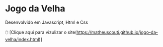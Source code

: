# Jogo da Velha


Desenvolvido em Javascript, Html e Css


🖱️ [Clique aqui para vizulizar o site(https://matheuscouti.github.io/jogo-da-velha/index.html)]   

 